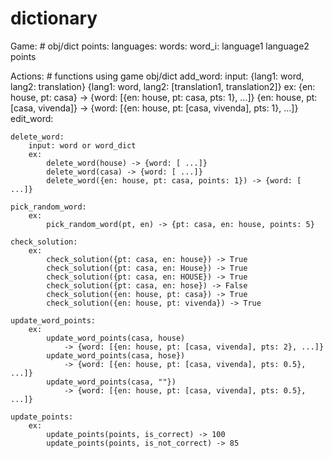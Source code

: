 # dictionary

Game:  # obj/dict
    points:
    languages:
    words:
        word_i:
            language1
            language2
            points

Actions:  # functions using game obj/dict
    add_word:
        input:
            {lang1: word, lang2: translation}
            {lang1: word, lang2: [translation1, translation2]}
        ex:
            {en: house, pt: casa} -> {word: [{en: house, pt: casa, pts: 1}, ...]}
            {en: house, pt: [casa, vivenda]} -> {word: [{en: house, pt: [casa, vivenda], pts: 1}, ...]}
    edit_word:

    delete_word:
        input: word or word_dict
        ex:
            delete_word(house) -> {word: [ ...]}
            delete_word(casa) -> {word: [ ...]}
            delete_word({en: house, pt: casa, points: 1}) -> {word: [ ...]}

    pick_random_word:
        ex:
            pick_random_word(pt, en) -> {pt: casa, en: house, points: 5}

    check_solution:
        ex:
            check_solution({pt: casa, en: house}) -> True
            check_solution({pt: casa, en: House}) -> True
            check_solution({pt: casa, en: HOUSE}) -> True
            check_solution({pt: casa, en: hose}) -> False
            check_solution({en: house, pt: casa}) -> True
            check_solution({en: house, pt: vivenda}) -> True

    update_word_points:
        ex:
            update_word_points(casa, house)
                -> {word: [{en: house, pt: [casa, vivenda], pts: 2}, ...]}
            update_word_points(casa, hose})
                -> {word: [{en: house, pt: [casa, vivenda], pts: 0.5}, ...]}
            update_word_points(casa, ""})
                -> {word: [{en: house, pt: [casa, vivenda], pts: 0.5}, ...]}

    update_points:
        ex:
            update_points(points, is_correct) -> 100
            update_points(points, is_not_correct) -> 85
